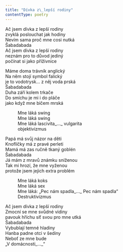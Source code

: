 ```yaml
---
title: "Dívka z\_lepší rodiny"
contentType: poetry
---
```


<section>

Ač jsem dívka z lepší rodiny  
zvyklá poslouchat jak hodiny  
Nevím sama proč mne cosi nutká  
Šabadabada  
Ač jsem dívka z lepší rodiny  
neznám pro to důvod jediný  
počínat si jako příživnice

Máme doma trávník anglický  
Na něm stojí symbol falický  
je to vodotrysk… z něj voda prská  
Šabadabada  
Duha září kolem trkače  
Do smíchu je mi i do pláče  
jako když mne bičem mrská

          Mne láká swing  
          Mne láká swing  
          Mne láká lascivita_…_ vulgarita  
          objektivizmus

Papá má svůj názor na děti  
Knoflíčky má z pravé perleti  
Mamá má zas ručně tkaný goblén  
Šabadabada  
Já mám z mravů známku sníženou  
Tak mi hrozí, že mne vyženou  
protože jsem jejich extra problém

          Mne láká koks  
          Mne láká sex  
          Mne láká: „Pec nám spadla_…_ Pec nám spadla“  
          Destruktivizmus

Ač jsem dívka z lepší rodiny  
Zmocní se mne svůdné vidiny  
pavouk hříchu síť svou pro mne utká  
Šabadabada  
Vybublají temné hladiny  
Hanba padne otci v šediny  
Neboť ze mne bude  
„V domácnosti_…_“

</section>
